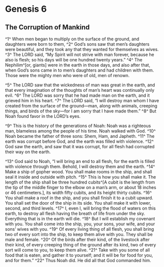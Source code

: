 # Genesis 6

## The Corruption of Mankind

^1^ When men began to multiply on the surface of the ground, and daughters were born to them,
^2^ God’s sons saw that men’s daughters were beautiful, and they took any that they wanted for themselves as wives.
^3^ The LORD said, “My Spirit will not strive with man forever, because he also is flesh; so his days will be one hundred twenty years.”
^4^ The Nephilim^[or, giants] were in the earth in those days, and also after that, when God’s sons came in to men’s daughters and had children with them. Those were the mighty men who were of old, men of renown.

^5^ The LORD saw that the wickedness of man was great in the earth, and that every imagination of the thoughts of man’s heart was continually only evil.
^6^ The LORD was sorry that he had made man on the earth, and it grieved him in his heart.
^7^ The LORD said, “I will destroy man whom I have created from the surface of the ground—man, along with animals, creeping things, and birds of the sky—for I am sorry that I have made them.”
^8^ But Noah found favor in the LORD’s eyes.

^9^ This is the history of the generations of Noah: Noah was a righteous man, blameless among the people of his time. Noah walked with God.
^10^ Noah became the father of three sons: Shem, Ham, and Japheth.
^11^ The earth was corrupt before God, and the earth was filled with violence.
^12^ God saw the earth, and saw that it was corrupt, for all flesh had corrupted their way on the earth.

^13^ God said to Noah, “I will bring an end to all flesh, for the earth is filled with violence through them. Behold, I will destroy them and the earth.
^14^ Make a ship of gopher wood. You shall make rooms in the ship, and shall seal it inside and outside with pitch.
^15^ This is how you shall make it. The length of the ship shall be three hundred cubits^[A cubit is the length from the tip of the middle finger to the elbow on a man’s arm, or about 18 inches or 46 centimeters.], its width fifty cubits, and its height thirty cubits.
^16^ You shall make a roof in the ship, and you shall finish it to a cubit upward. You shall set the door of the ship in its side. You shall make it with lower, second, and third levels.
^17^ I, even I, will bring the flood of waters on this earth, to destroy all flesh having the breath of life from under the sky. Everything that is in the earth will die.
^18^ But I will establish my covenant with you. You shall come into the ship, you, your sons, your wife, and your sons’ wives with you.
^19^ Of every living thing of all flesh, you shall bring two of every sort into the ship, to keep them alive with you. They shall be male and female.
^20^ Of the birds after their kind, of the livestock after their kind, of every creeping thing of the ground after its kind, two of every sort will come to you, to keep them alive.
^21^ Take with you some of all food that is eaten, and gather it to yourself; and it will be for food for you, and for them.”
^22^ Thus Noah did. He did all that God commanded him.